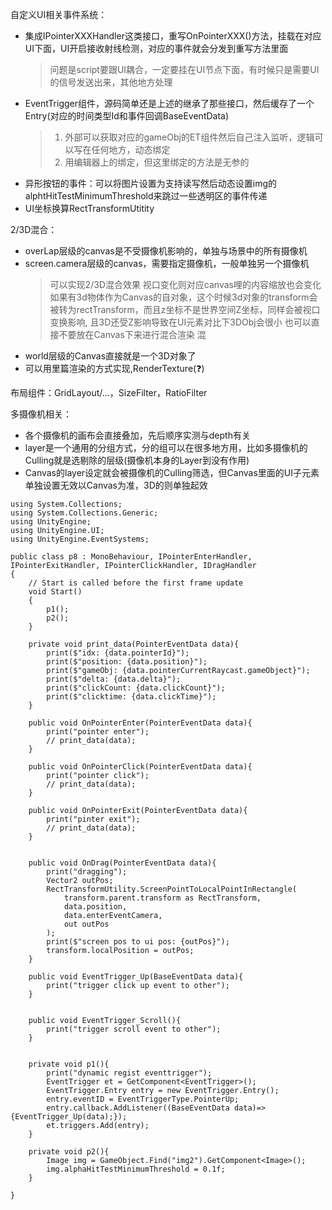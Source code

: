 自定义UI相关事件系统：
- 集成IPointerXXXHandler这类接口，重写OnPointerXXX()方法，挂载在对应UI下面，UI开启接收射线检测，对应的事件就会分发到重写方法里面  
  > 问题是script要跟UI耦合，一定要挂在UI节点下面，有时候只是需要UI的信号发送出来，其他地方处理  
- EventTrigger组件，源码简单还是上述的继承了那些接口，然后缓存了一个Entry(对应的时间类型Id和事件回调BaseEventData)  
  > 1. 外部可以获取对应的gameObj的ET组件然后自己注入监听，逻辑可以写在任何地方，动态绑定  
  > 2. 用编辑器上的绑定，但这里绑定的方法是无参的  
- 异形按钮的事件：可以将图片设置为支持读写然后动态设置img的alphtHitTestMinimumThreshold来跳过一些透明区的事件传递
- UI坐标换算RectTransformUtitity

2/3D混合：
- overLap层级的canvas是不受摄像机影响的，单独与场景中的所有摄像机  
- screen.camera层级的canvas，需要指定摄像机，一般单独另一个摄像机  
  > 可以实现2/3D混合效果
  > 视口变化则对应canvas哩的内容缩放也会变化
  > 如果有3d物体作为Canvas的自对象，这个时候3d对象的transform会被转为rectTransform，而且z坐标不是世界空间Z坐标，同样会被视口变换影响, 且3D还受Z影响导致在UI元素对比下3DObj会很小
  > 也可以直接不要放在Canvas下来进行混合渲染
  > 混
- world层级的Canvas直接就是一个3D对象了
- 可以用里篇渲染的方式实现,RenderTexture(❓)

布局组件：GridLayout/...，SizeFilter，RatioFilter

多摄像机相关：
- 各个摄像机的画布会直接叠加，先后顺序实测与depth有关
- layer是一个通用的分组方式，分的组可以在很多地方用，比如多摄像机的Culling就是选剔除的层级(摄像机本身的Layer到没有作用)
- Canvas的layer设定就会被摄像机的Culling筛选，但Canvas里面的UI子元素单独设置无效以Canvas为准，3D的则单独起效


```
using System.Collections;
using System.Collections.Generic;
using UnityEngine;
using UnityEngine.UI;
using UnityEngine.EventSystems;

public class p8 : MonoBehaviour, IPointerEnterHandler, IPointerExitHandler, IPointerClickHandler, IDragHandler  
{
    // Start is called before the first frame update
    void Start()
    {
        p1();  
        p2(); 
    }

    private void print_data(PointerEventData data){
        print($"idx: {data.pointerId}");
        print($"position: {data.position}");
        print($"gameObj: {data.pointerCurrentRaycast.gameObject}");
        print($"delta: {data.delta}");
        print($"clickCount: {data.clickCount}");
        print($"clicktime: {data.clickTime}");
    }

    public void OnPointerEnter(PointerEventData data){
        print("pointer enter");
        // print_data(data);
    }

    public void OnPointerClick(PointerEventData data){
        print("pointer click");
        // print_data(data);
    }

    public void OnPointerExit(PointerEventData data){
        print("pinter exit");
        // print_data(data);
    }


    public void OnDrag(PointerEventData data){
        print("dragging");
        Vector2 outPos;
        RectTransformUtility.ScreenPointToLocalPointInRectangle(
            transform.parent.transform as RectTransform,
            data.position,
            data.enterEventCamera,
            out outPos
        );
        print($"screen pos to ui pos: {outPos}");
        transform.localPosition = outPos;
    }

    public void EventTrigger_Up(BaseEventData data){
        print("trigger click up event to other");
    }


    public void EventTrigger_Scroll(){
        print("trigger scroll event to other");
    }


    private void p1(){
        print("dynamic regist eventtrigger");
        EventTrigger et = GetComponent<EventTrigger>();
        EventTrigger.Entry entry = new EventTrigger.Entry();
        entry.eventID = EventTriggerType.PointerUp;
        entry.callback.AddListener((BaseEventData data)=>{EventTrigger_Up(data);});
        et.triggers.Add(entry);
    }

    private void p2(){
        Image img = GameObject.Find("img2").GetComponent<Image>();
        img.alphaHitTestMinimumThreshold = 0.1f;
    }

}


```

